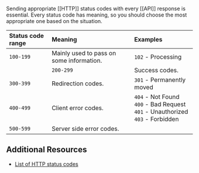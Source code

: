 Sending appropriate [[HTTP]] status codes  with every [[API]] response is essential. Every status code has meaning, so you should choose the most appropriate one based on the situation.

| Status code range | Meaning | Examples |
| :------------------ | :-------- | :---------|
|`100-199`| Mainly used to pass on some information. | `102` - Processing |
	| `200-299` | Success codes. | `200` - Successful(`GET, PUT, PATCH, DELETE`)<br> `201` - Created(`POST`) |
| `300-399` | Redirection codes. | `301` - Permanently moved
| `400-499` | Client error codes. | `404` - Not Found<br>`400` - Bad Request<br>`401` - Unauthorized<br>`403` - Forbidden
| `500-599` | Server side error codes. | |

## Additional Resources

- [List of HTTP status codes](https://developer.mozilla.org/en-US/docs/Web/HTTP/Status)

